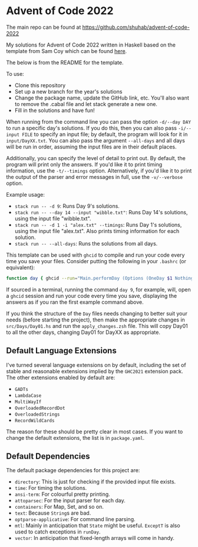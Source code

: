# Advent of Code 2022

The main repo can be found at https://github.com/shuhab/advent-of-code-2022

My solutions for Advent of Code 2022 written in Haskell based on the template from Sam Coy which can be found [here](https://github.com/samcoy3/advent-of-code-template/releases/tag/2021).

The below is from the README for the template.

To use:
- Clone this repository
- Set up a new branch for the year's solutions
- Change the package name, update the GitHub link, etc. You'll also want to remove the .cabal file and let stack generate a new one.
- Fill in the solutions and have fun!

When running from the command line you can pass the option `-d/--day DAY` to run a specific day's solutions. If you do this, then you can also pass `-i/--input FILE` to specify an input file; by default, the program will look for it in `input/DayXX.txt`. You can also pass the argument `--all-days` and all days will be run in order, assuming the input files are in their default places.

Additionally, you can specify the level of detail to print out. By default, the program will print only the answers. If you'd like it to print timing information, use the `-t/--timings` option. Alternatively, if you'd like it to print the output of the parser and error messages in full, use the `-v/--verbose` option.

Example usage:
- `stack run -- -d 9`: Runs Day 9's solutions.
- `stack run -- --day 14 --input "wibble.txt"`: Runs Day 14's solutions, using the input file "wibble.txt".
- `stack run -- -d 1 -i "alex.txt" --timings`: Runs Day 1's solutions, using the input file "alex.txt". Also prints timing information for each solution.
- `stack run -- --all-days`: Runs the solutions from all days.

This template can be used with `ghcid` to compile and run your code every time you save your files. Consider putting the following in your `.bashrc` (or equivalent):

```bash
function day { ghcid --run="Main.performDay (Options (OneDay $1 Nothing) Timings)" }
```

If sourced in a terminal, running the command `day 9`, for example, will, open a `ghcid` session and run your code every time you save, displaying the answers as if you ran the first example command above.

If you think the structure of the `Day` files needs changing to better suit your needs (before starting the project), then make the appropriate changes in `src/Days/Day01.hs` and run the `apply_changes.zsh` file. This will copy Day01 to all the other days, changing Day01 for DayXX as appropriate.

## Default Language Extensions

I've turned several language extensions on by default, including the set of stable and reasonable extensions implied by the `GHC2021` extension pack.
The other extensions enabled by default are:
- `GADTs`
- `LambdaCase`
- `MultiWayIf`
- `OverloadedRecordDot`
- `OverloadedStrings`
- `RecordWildCards`

The reason for these should be pretty clear in most cases.
If you want to change the default extensions, the list is in `package.yaml`.

## Default Dependencies

The default package dependencies for this project are:
- `directory`: This is just for checking if the provided input file exists.
- `time`: For timing the solutions.
- `ansi-term`: For colourful pretty printing.
- `attoparsec`: For the input parser for each day.
- `containers`: For Map, Set, and so on.
- `text`: Because `String`s are bad.
- `optparse-applicative`: For command line parsing.
- `mtl`: Mainly in anticipation that `State` might be useful. `ExceptT` is also used to catch exceptions in `runDay`.
- `vector`: In anticipation that fixed-length arrays will come in handy.
